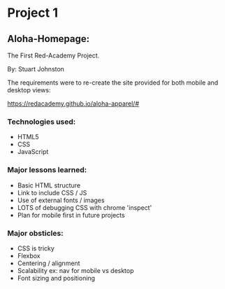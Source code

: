 # Project 1

## Aloha-Homepage:

The First Red-Academy Project.

By: Stuart Johnston

The requirements were to re-create the site provided for both mobile and desktop views:

https://redacademy.github.io/aloha-apparel/#

### Technologies used:

- HTML5
- CSS
- JavaScript

### Major lessons learned:

- Basic HTML structure
- Link to include CSS / JS
- Use of external fonts / images
- LOTS of debugging CSS with chrome 'inspect'
- Plan for mobile first in future projects

### Major obsticles:

- CSS is tricky
- Flexbox
- Centering / alignment
- Scalability ex: nav for mobile vs desktop
- Font sizing and positioning
